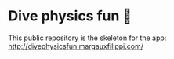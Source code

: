 # Dive physics fun 🤿

This public repository is the skeleton for the app: http://divephysicsfun.margauxfilippi.com/ 